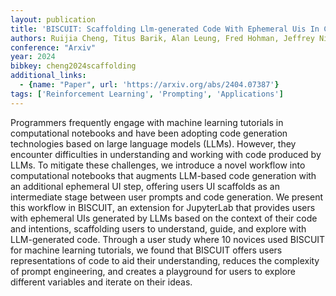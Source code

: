 ```yaml
---
layout: publication
title: 'BISCUIT: Scaffolding Llm-generated Code With Ephemeral Uis In Computational Notebooks'
authors: Ruijia Cheng, Titus Barik, Alan Leung, Fred Hohman, Jeffrey Nichols
conference: "Arxiv"
year: 2024
bibkey: cheng2024scaffolding
additional_links:
  - {name: "Paper", url: 'https://arxiv.org/abs/2404.07387'}
tags: ['Reinforcement Learning', 'Prompting', 'Applications']
---
```

Programmers frequently engage with machine learning tutorials in
computational notebooks and have been adopting code generation technologies
based on large language models (LLMs). However, they encounter difficulties in
understanding and working with code produced by LLMs. To mitigate these
challenges, we introduce a novel workflow into computational notebooks that
augments LLM-based code generation with an additional ephemeral UI step,
offering users UI scaffolds as an intermediate stage between user prompts and
code generation. We present this workflow in BISCUIT, an extension for
JupyterLab that provides users with ephemeral UIs generated by LLMs based on
the context of their code and intentions, scaffolding users to understand,
guide, and explore with LLM-generated code. Through a user study where 10
novices used BISCUIT for machine learning tutorials, we found that BISCUIT
offers users representations of code to aid their understanding, reduces the
complexity of prompt engineering, and creates a playground for users to explore
different variables and iterate on their ideas.
